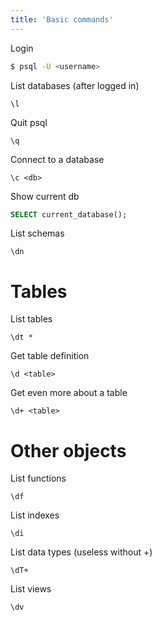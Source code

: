 ```yaml
---
title: 'Basic commands'
---
```

Login
```bash
$ psql -U <username>
```

List databases (after logged in)
```
\l
```

Quit psql
```
\q
```

Connect to a database
```
\c <db>
```

Show current db
```sql
SELECT current_database();
```

List schemas
```
\dn
```

# Tables

List tables
```
\dt *
```

Get table definition
```
\d <table>
```

Get even more about a table
```
\d+ <table>
```

# Other objects
List functions
```
\df
```

List indexes
```
\di
```

List data types (useless without +)
```
\dT+
```

List views
```
\dv
```
